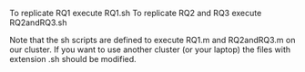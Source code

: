 To replicate RQ1 execute RQ1.sh
To replicate RQ2 and RQ3 execute RQ2andRQ3.sh

Note that the sh scripts are defined to execute RQ1.m and RQ2andRQ3.m on our cluster. 
If you want to use another cluster (or your laptop) the files with extension .sh should be modified.